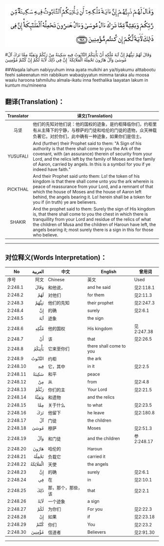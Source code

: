 ![002:248](images/002_248.gif)

#وَقَالَ لَهُمْ نَبِيُّهُمْ إِنَّ آيَةَ مُلْكِهِ أَنْ يَأْتِيَكُمُ التَّابُوتُ فِيهِ سَكِينَةٌ مِنْ رَبِّكُمْ وَبَقِيَّةٌ مِمَّا تَرَكَ آلُ مُوسَىٰ وَآلُ هَارُونَ تَحْمِلُهُ الْمَلَائِكَةُ ۚ إِنَّ فِي ذَٰلِكَ لَآيَةً لَكُمْ إِنْ كُنْتُمْ مُؤْمِنِينَ 

##Waqala lahum nabiyyuhum inna ayata mulkihi an ya/tiyakumu alttabootu feehi sakeenatun min rabbikum wabaqiyyatun mimma taraka alu moosa waalu haroona tahmiluhu almala-ikatu inna feethalika laayatan lakum in kuntum mu/mineena 

## 翻译(Translation)：

| Translator | 译文(Translation)                                            |
| :--------: | ------------------------------------------------------------ |
|    马坚    | 他们的先知对他们说：他的国权的迹象，是约柜降临你们，约柜里有从主降下的宁静，与穆萨的门徒和哈伦的门徒的遗物，众天神载负著它。对於你们，此中确有一种迹象，如果你们是信士。 |
|  YUSUFALI  | And (further) their Prophet said to them: "A Sign of his authority is that there shall come to you the Ark of the covenant, with (an assurance) therein of security from your Lord, and the relics left by the family of Moses and the family of Aaron, carried by angels. In this is a symbol for you if ye indeed have faith." |
|  PICKTHAL  | And their Prophet said unto them: Lo! the token of his kingdom is that there shall come unto you the ark wherein is peace of reassurance from your Lord, and a remnant of that which the house of Moses and the house of Aaron left behind, the angels bearing it. Lo! herein shall be a token for you if (in truth) ye are believers. |
|   SHAKIR   | And the prophet said to them: Surely the sign of His kingdom is, that there shall come to you the chest in which there is tranquillity from your Lord and residue of the relics of what the children of Musa and the children of Haroun have left, the angels bearing it; most surely there is a sign in this for those who believe. |

---

## 对位释义(Words Interpretation)：

| No   | العربية | 中文    | English | 曾用词 |
| ---- | ------: | ------- | ------- | ------ |
| 序号 |    阿文 | Chinese | 英文    | Used   |
| 2:248.1  | وَقَالَ     | 和他说，           | and he said             | 见2:118.1  |
| 2:248.2  | لَهُمْ      | 对他们             | for them                | 见2:11.3   |
| 2:248.3  | نَبِيُّهُمْ    | 他们的先知         | their prophet           | 见2:247.3  |
| 2:248.4  | إِنَّ       | 的确               | surely                  | 见2:6.1    |
| 2:248.5  | آيَةَ      | 迹象               | the sign                |            |
| 2:248.6  | مُلْكِهِ     | 他的国权           | His kingdom             | 见2:247.38 |
| 2:248.7  | أَنْ       | 该                 | that                    | 见2:26.5   |
| 2:248.8  | يَأْتِيَكُمُ   | 它来至你们         | there shall come to you |            |
| 2:248.9  | التَّابُوتُ  | 约柜               | the ark                 |            |
| 2:248.10 | فِيهِ      | 它，其中           | in it                   | 见2:2.5    |
| 2:248.11 | سَكِينَةٌ    | 和平               | peace                   |            |
| 2:248.12 | مِنْ       | 从                 | from                    | 见2:4.8    |
| 2:248.13 | رَبِّكُمْ     | 你们的主           | Your Lord               | 见2:21.5   |
| 2:248.14 | وَبَقِيَّةٌ    | 和遗物             | and the relics          |            |
| 2:248.15 | مِمَّا      | 关于什么           | to what                 | 见2:23.5   |
| 2:248.16 | تَرَكَ      | 他留下             | he leave                | 见2:180.8  |
| 2:248.17 | آلُ       | 门徒               | the children            |            |
| 2:248.18 | مُوسَىٰ     | 穆萨               | Moses                   | 见2:51.3   |
| 2:248.19 | وَآلُ      | 和门徒             | and the children        | 参2:248.17 |
| 2:248.20 | هَارُونَ    | 哈伦的             | Haroun                  |            |
| 2:248.21 | تَحْمِلُهُ    | 负载它             | carried it              |            |
| 2:248.22 | الْمَلَائِكَةُ | 天使               | the angels              |            |
| 2:248.23 | إِنَّ       | 的确               | surely                  | 见2:6.1    |
| 2:248.24 | فِي       | 在                 | in                      | 见2:10.1   |
| 2:248.25 | ذَٰلِكَ      | 那，那个，那些，该 | that                    | 见2:2.1    |
| 2:248.26 | لَآيَةً     | 一个迹象           | a sign                  |            |
| 2:248.27 | لَكُمْ      | 为你们             | For you                 | 见2:22.3   |
| 2:248.28 | إِنْ       | 如果               | if                      | 见2:23.18  |
| 2:248.29 | كُنْتُمْ     | 你们               | You                     | 见2:23.2   |
| 2:248.30 | مُؤْمِنِينَ   | 信道者             | Believers               | 见2:91.30  |

---
